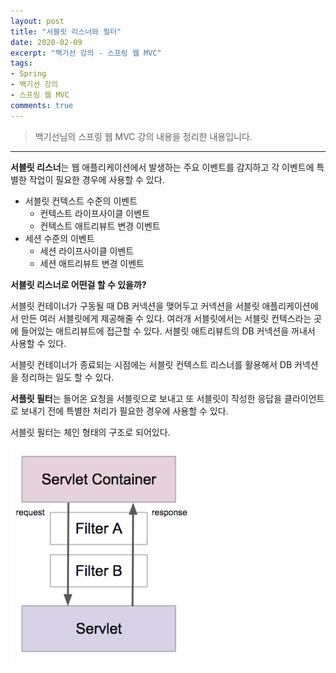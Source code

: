 ```yaml
---
layout: post 
title: "서블릿 리스너와 필터"
date: 2020-02-09
excerpt: "백기선 강의 - 스프링 웹 MVC"
tags: 
- Spring
- 백기선 강의
- 스프링 웹 MVC
comments: true 
---
```


>백기선님의 스프링 웹 MVC 강의 내용을 정리한 내용입니다.
---

**서블릿 리스너**는 웹 애플리케이션에서 발생하는 주요 이벤트를 감지하고 각 이벤트에 특별한 작업이 필요한 경우에 사용할 수 있다.

* 서블릿 컨텍스트 수준의 이벤트
  * 컨텍스트 라이프사이클 이벤트
  * 컨텍스트 애트리뷰트 변경 이벤트
* 세션 수준의 이벤트
  * 세션 라이프사이클 이벤트
  * 세션 애트리뷰트 변경 이벤트



**서블릿 리스너로 어떤걸 할 수 있을까?**

서블릿 컨테이너가 구동될 때 DB 커넥션을 맺어두고 커넥션을 서블릿 애플리케이션에서 만든 여러 서블릿에게 제공해줄 수 있다. 여러개 서블릿에서는 서블릿 컨텍스라는 곳에 들어있는 애트리뷰트에 접근할 수 있다. 서블릿 애트리뷰트의 DB 커넥션을 꺼내서 사용할 수 있다. 

서블릿 컨테이너가 종료되는 시점에는 서블릿 컨텍스트 리스너를 활용해서 DB 커넥션을 정리하는 일도 할 수 있다.



**서플릿 필터**는 들어온 요청을 서블릿으로 보내고 또 서블릿이 작성한 응답을 클라이언트로 보내기 전에 특별한 처리가 필요한 경우에 사용할 수 있다.

서블릿 필터는 체인 형태의 구조로 되어있다.


![servlet-filter.png](../assets/img/2020-02-09-spring-servlet-listener-filter/servlet-filter.png)
